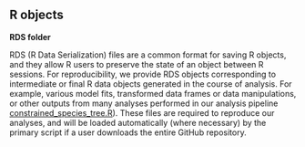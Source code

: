 
## R objects

**RDS folder**

RDS (R Data Serialization) files are a common format for saving R objects, and they allow R users to preserve the state of an object between R sessions. For reproducibility, we provide RDS objects corresponding to intermediate or final R data objects generated in the course of analysis. For example, various model fits, transformed data frames or data manipulations, or other outputs from many analyses performed in our analysis pipeline [constrained_species_tree.R](../constrained_species_tree.R)). These files are required to reproduce our analyses, and will be loaded automatically (where necessary) by the primary script if a user downloads the entire GitHub repository.